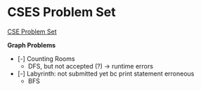 # CSES Problem Set

[CSE Problem Set](https://cses.fi/problemset/)


**Graph Problems**

- [-] Counting Rooms
	* DFS, but not accepted (?) -> runtime errors
- [-] Labyrinth: not submitted yet bc print statement erroneous
	* BFS



